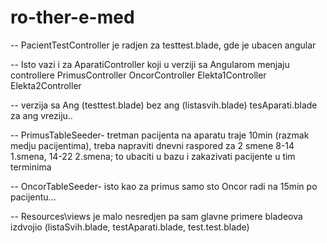 # ro-ther-e-med
-- PacientTestController je radjen za testtest.blade, gde je ubacen angular

-- Isto vazi i za AparatiController koji u verziji sa Angularom menjaju controllere PrimusController OncorController Elekta1Controller Elekta2Controller

-- verzija sa Ang (testtest.blade) bez ang (listasvih.blade) tesAparati.blade za ang vreziju..

-- PrimusTableSeeder- tretman pacijenta na aparatu traje 10min (razmak medju pacijentima), treba napraviti dnevni raspored za 2 smene 8-14 1.smena, 14-22 2.smena; to ubaciti u bazu i zakazivati pacijente u tim terminima

-- OncorTableSeeder- isto kao za primus samo sto Oncor radi na 15min po pacijentu...

-- Resources\views je malo nesredjen pa sam glavne primere bladeova izdvojio (listaSvih.blade, testAparati.blade, test.test.blade)
